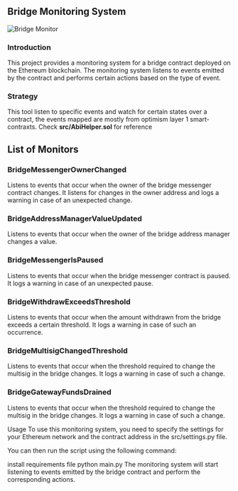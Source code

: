 ## Bridge Monitoring System
![Bridge Monitor](https://github.com/Mis4nthr0pic/bridge-guard/blob/main/Screen-Recording-2023-01-31-at-17.36.31.gif?raw=true)


### Introduction
This project provides a monitoring system for a bridge contract deployed on the Ethereum blockchain. The monitoring system listens to events emitted by the contract and performs certain actions based on the type of event.

### Strategy
This tool listen to specific events and watch for certain states over a contract, the events mapped are mostly from optimism layer 1 smart-contraxts.
Check **src/AbiHelper.sol** for reference

## List of Monitors
### BridgeMessengerOwnerChanged
Listens to events that occur when the owner of the bridge messenger contract changes. It listens for changes in the owner address and logs a warning in case of an unexpected change.

### BridgeAddressManagerValueUpdated
Listens to events that occur when the owner of the bridge address manager changes a value.

### BridgeMessengerIsPaused
Listens to events that occur when the bridge messenger contract is paused. It logs a warning in case of an unexpected pause.

### BridgeWithdrawExceedsThreshold
Listens to events that occur when the amount withdrawn from the bridge exceeds a certain threshold. It logs a warning in case of such an occurrence.

### BridgeMultisigChangedThreshold
Listens to events that occur when the threshold required to change the multisig in the bridge changes. It logs a warning in case of such a change.

### BridgeGatewayFundsDrained
Listens to events that occur when the threshold required to change the multisig in the bridge changes. It logs a warning in case of such a change.

Usage
To use this monitoring system, you need to specify the settings for your Ethereum network and the contract address in the src/settings.py file.

You can then run the script using the following command:

install requirements file
python main.py
The monitoring system will start listening to events emitted by the bridge contract and perform the corresponding actions.






